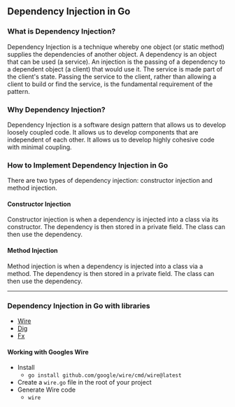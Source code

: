 ## Dependency Injection in Go

### What is Dependency Injection?

Dependency Injection is a technique whereby one object (or static method) supplies the dependencies of another object. A dependency is an object that can be used (a service). An injection is the passing of a dependency to a dependent object (a client) that would use it. The service is made part of the client's state. Passing the service to the client, rather than allowing a client to build or find the service, is the fundamental requirement of the pattern.

### Why Dependency Injection?

Dependency Injection is a software design pattern that allows us to develop loosely coupled code. It allows us to develop components that are independent of each other. It allows us to develop highly cohesive code with minimal coupling.

### How to Implement Dependency Injection in Go

There are two types of dependency injection: constructor injection and method injection.

#### Constructor Injection

Constructor injection is when a dependency is injected into a class via its constructor. The dependency is then stored in a private field. The class can then use the dependency.

#### Method Injection

Method injection is when a dependency is injected into a class via a method. The dependency is then stored in a private field. The class can then use the dependency.

---

### Dependency Injection in Go with libraries

- [Wire](https://github.com/google/wire)
- [Dig](https://github.com/uber-go/dig)
- [Fx](https://github.com/uber-go/fx)

#### Working with Googles Wire

- Install
    - `go install github.com/google/wire/cmd/wire@latest`
- Create a `wire.go` file in the root of your project
- Generate Wire code
    - `wire`
